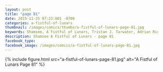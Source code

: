 ```yaml
---
layout: post
title: "page 81"
date: 2015-11-25 07:23:001 -0700
categories: a-fistful-of-lunars
thumbnail: /images/comics/thumbs/a-fistful-of-lunars-page-81.jpg
keywords: Shamsee, A Fistful of Lunars, Tristan J. Tarwater, Adrian Ricker
description: Shamsee A Fistful of Lunars - page 81
facebook_type: 
facebook_image: /images/comics/a-fistful-of-lunars-page-81.jpg
---
```

{% include figure.html src="a-fistful-of-lunars-page-81.jpg" alt="A Fistful of Lunars Page 81" %}